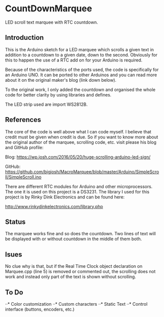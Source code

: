 # CountDownMarquee
 LED scroll text marquee with RTC countdown.

## Introduction

This is the Arduino sketch for a LED marquee which scrolls a given text in addition to a countdown to a given date, down to the second. Obviously for this to happen the use of a RTC add on for your Arduino is required.

Because of the characteristics of the ports used, the code is specifically for an Arduino UNO. It can be ported to other Arduinos and you can read more about it on the original maker's blog (link down below).

To the original work, I only added the countdown and organised the whole code for better clarity by using libraries and defines.

The LED strip used are import WS2812B.

## References

The core of the code is well above what I can code myself. I believe that credit must be given when credit is due. So if you want to know more about the original author of the marquee, scrolling code, etc. visit please his blog and GitHub profile:

Blog: https://wp.josh.com/2016/05/20/huge-scrolling-arduino-led-sign/

GitHub: https://github.com/bigjosh/MacroMarquee/blob/master/Arduino/SimpleScroll/SimpleScroll.ino

There are different RTC modules for Arduino and other microprocessors. The one it is used on this project is a DS3231. The library I used for this project is by Rinky Dink Electronics and can be found here:

http://www.rinkydinkelectronics.com/library.php

## Status

The marquee works fine and so does the countdown. Two lines of text will be displayed with or without countdown in the middle of them both.

## Isues

No clue why is that, but if the Real Time Clock object declaration on Marquee.cpp (line 5) is removed or commented out, the scrolling does not work and instead only part of the text is shown without scrolling.

## To Do

··* Color customization
··* Custom characters
··* Static Text
··* Control interface (buttons, encoders, etc.)
